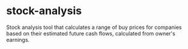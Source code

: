 # stock-analysis

Stock analysis tool that calculates a range of buy prices for companies based on their estimated future cash flows, calculated from owner's earnings. 
